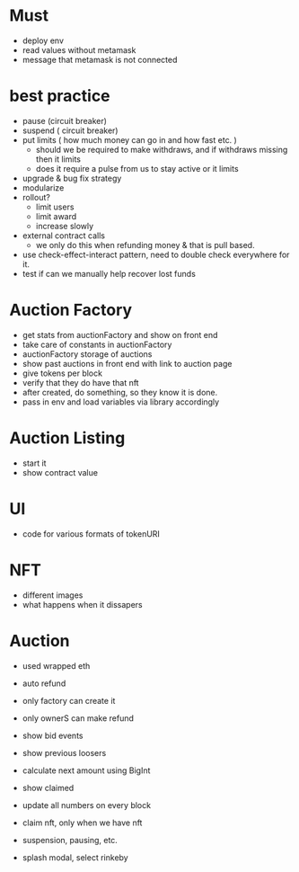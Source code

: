 
# Must 
- deploy env
- read values without metamask 
- message that metamask is not connected

# best practice
- pause (circuit breaker)
- suspend ( circuit breaker)
- put limits ( how much money can go in and how fast etc. )
  - should we be required to make withdraws, and if withdraws missing  then it limits
  - does it require a pulse from us to stay active or it limits
- upgrade & bug fix strategy
- modularize
- rollout? 
  - limit users 
  - limit award
  - increase slowly
- external contract calls
  - we only do this when refunding money & that is pull based.
- use check-effect-interact pattern, need to double check everywhere for it.
- test if can we manually help recover lost funds

# Auction Factory
- get stats from auctionFactory and show on front end
- take care of constants in auctionFactory
- auctionFactory storage of auctions
- show past auctions in front end with link to auction page
- give tokens per block
- verify that they do have that nft
- after created, do something, so they know it is done.
- pass in env and load variables via library accordingly

# Auction Listing
- start it
- show contract value

# UI
- code for various formats of tokenURI

# NFT
- different images
- what happens when it dissapers

# Auction
- used wrapped eth
- auto refund
- only factory can create it
- only ownerS can make refund
- show bid events
- show previous loosers
- calculate next amount using BigInt
- show claimed
- update all numbers on every block
- claim nft, only when we have nft
- suspension, pausing, etc.


- splash modal, select rinkeby
